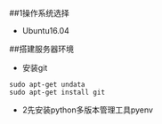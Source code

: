 ##1操作系统选择
 - Ubuntu16.04
 
##搭建服务器环境
 - 安装git
 ```
 sudo apt-get undata
 sudo apt-get install git
 ```
 
 - 2先安装python多版本管理工具pyenv
 ```
 
 ```